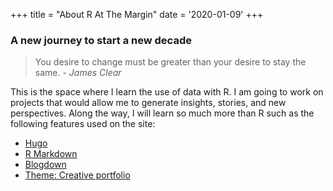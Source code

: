 +++
title = "About R At The Margin"
date = '2020-01-09'
+++

### A new journey to start a new decade
> You desire to change must be greater than your desire to stay the same.
> *- James Clear*

This is the space where I learn the use of data with R. I am going to work on projects that would allow me to generate insights, stories, and new perspectives. Along the way, I will learn so much more than R such as the following features used on the site:
- [Hugo](https://gohugo.io/)
- [R Markdown](https://bookdown.org/yihui/rmarkdown/)
- [Blogdown](https://alison.rbind.io/post/2017-06-12-up-and-running-with-blogdown/)
- [Theme: Creative portfolio](https://github.com/kishaningithub")

